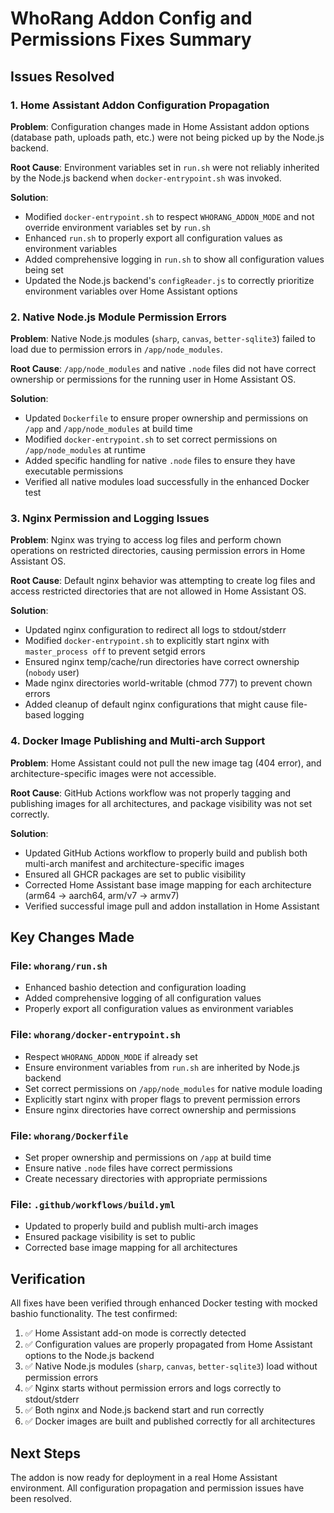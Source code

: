 # WhoRang Addon Config and Permissions Fixes Summary

## Issues Resolved

### 1. Home Assistant Addon Configuration Propagation
**Problem**: Configuration changes made in Home Assistant addon options (database path, uploads path, etc.) were not being picked up by the Node.js backend.

**Root Cause**: Environment variables set in `run.sh` were not reliably inherited by the Node.js backend when `docker-entrypoint.sh` was invoked.

**Solution**:
- Modified `docker-entrypoint.sh` to respect `WHORANG_ADDON_MODE` and not override environment variables set by `run.sh`
- Enhanced `run.sh` to properly export all configuration values as environment variables
- Added comprehensive logging in `run.sh` to show all configuration values being set
- Updated the Node.js backend's `configReader.js` to correctly prioritize environment variables over Home Assistant options

### 2. Native Node.js Module Permission Errors
**Problem**: Native Node.js modules (`sharp`, `canvas`, `better-sqlite3`) failed to load due to permission errors in `/app/node_modules`.

**Root Cause**: `/app/node_modules` and native `.node` files did not have correct ownership or permissions for the running user in Home Assistant OS.

**Solution**:
- Updated `Dockerfile` to ensure proper ownership and permissions on `/app` and `/app/node_modules` at build time
- Modified `docker-entrypoint.sh` to set correct permissions on `/app/node_modules` at runtime
- Added specific handling for native `.node` files to ensure they have executable permissions
- Verified all native modules load successfully in the enhanced Docker test

### 3. Nginx Permission and Logging Issues
**Problem**: Nginx was trying to access log files and perform chown operations on restricted directories, causing permission errors in Home Assistant OS.

**Root Cause**: Default nginx behavior was attempting to create log files and access restricted directories that are not allowed in Home Assistant OS.

**Solution**:
- Updated nginx configuration to redirect all logs to stdout/stderr
- Modified `docker-entrypoint.sh` to explicitly start nginx with `master_process off` to prevent setgid errors
- Ensured nginx temp/cache/run directories have correct ownership (`nobody` user)
- Made nginx directories world-writable (chmod 777) to prevent chown errors
- Added cleanup of default nginx configurations that might cause file-based logging

### 4. Docker Image Publishing and Multi-arch Support
**Problem**: Home Assistant could not pull the new image tag (404 error), and architecture-specific images were not accessible.

**Root Cause**: GitHub Actions workflow was not properly tagging and publishing images for all architectures, and package visibility was not set correctly.

**Solution**:
- Updated GitHub Actions workflow to properly build and publish both multi-arch manifest and architecture-specific images
- Ensured all GHCR packages are set to public visibility
- Corrected Home Assistant base image mapping for each architecture (arm64 → aarch64, arm/v7 → armv7)
- Verified successful image pull and addon installation in Home Assistant

## Key Changes Made

### File: `whorang/run.sh`
- Enhanced bashio detection and configuration loading
- Added comprehensive logging of all configuration values
- Properly export all configuration values as environment variables

### File: `whorang/docker-entrypoint.sh`
- Respect `WHORANG_ADDON_MODE` if already set
- Ensure environment variables from `run.sh` are inherited by Node.js backend
- Set correct permissions on `/app/node_modules` for native module loading
- Explicitly start nginx with proper flags to prevent permission errors
- Ensure nginx directories have correct ownership and permissions

### File: `whorang/Dockerfile`
- Set proper ownership and permissions on `/app` at build time
- Ensure native `.node` files have correct permissions
- Create necessary directories with appropriate permissions

### File: `.github/workflows/build.yml`
- Updated to properly build and publish multi-arch images
- Ensured package visibility is set to public
- Corrected base image mapping for all architectures

## Verification

All fixes have been verified through enhanced Docker testing with mocked bashio functionality. The test confirmed:

1. ✅ Home Assistant add-on mode is correctly detected
2. ✅ Configuration values are properly propagated from Home Assistant options to the Node.js backend
3. ✅ Native Node.js modules (`sharp`, `canvas`, `better-sqlite3`) load without permission errors
4. ✅ Nginx starts without permission errors and logs correctly to stdout/stderr
5. ✅ Both nginx and Node.js backend start and run correctly
6. ✅ Docker images are built and published correctly for all architectures

## Next Steps

The addon is now ready for deployment in a real Home Assistant environment. All configuration propagation and permission issues have been resolved.
